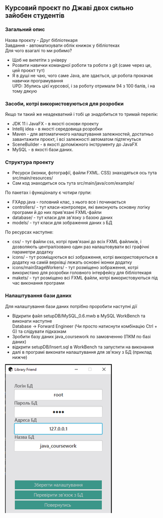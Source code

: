 ## Курсовий проєкт по Джаві двох сильно зайобен студентів ##

### Загальний опис ###

Назва проєкту - Друг бібліотекаря  
Завдання - автоматизувати облік книжок у бібліотеках  
Для чого взагалі то ми робимо?
* Щоб не вилетіти з універу
* Розвити навички командної роботи та роботи з git (саме через це, цей проєкт тут)
* Я в душі не чаю, чого саме Java, але здається, ця робота прокачає навички програмування  
UPD: Збулись цієї курсової, і за роботу отримали 94 з 100 балів, і на тому дякую

### Засоби, котрі використовуються для розробки ###

Якщо ти такий же неадекватний і тобі це знадобиться то тримай перелік:  
* JDK 11 і JavaFX - в якості основи проекту  
* Intellij idea - в якості середовища розробки
* Maven - для автоматичного налаштування залежностей, достатньо завантажити проєкт, і всі залежності автоматом підтягнуться  
* SceneBuilder - в якості допоміжного інструменту до JavaFX
* MySQL - в якості бази даних. 

### Структура проекту ###

* Ресурси (іконки, фотографії, файли FXML. CSS) знаходяться ось тута src/main/resources/
* Сам код знаходиться ось тута src/main/java/com/example/  

По пакетах і функціоналу є чотири групи:  
* FXApp.java - головний клас, з нього все і починається 
* controllers/ - тут класи-контролери, які виконують основну логіку програми й до них прив'язані FXML-файли
* database/ - тут класи для зв'язку з базою даних
* models/ - тут класи для зображення даних з БД

По ресурсах наступне:
* css/ - тут файли css, котрі прив'язані до всіх FXML файликів, 
і дозволяють централізовано один раз налаштовувати всі графічні параметри додатку 
* icons/ - тут розміщуються всі зображення, котрі використовуються в додатку на самій верхівці лежать основні іконки додатку
* icons/mainStageWorkers/ - тут розміщено зображення, котрі використано для розробки головного інтерфейсу для бібліотекаря
* makets/ - тут розміщено всі FXML файли, котрі використовуються під час виконання програми

### Налаштування бази даних ###

Для налаштування бази даних потрібно проробити наступні дії
* Відкрити файл setupDB/MySQL_0.6.mwb в MySQL WorkBench та виконати наступне  
Database -> Forward Engineer (Чи просто натиснути комбінацію Ctrl + G) та слідувати підказкам
* Зробити базу даних java_coursework по замовченню (ПКМ по базі даних)
* відкрити setupDB/Insert.sql в WorkBench та запустити на виконання
* далі в програмі виконати налаштування для зв'язку з БД (приклад нижче)

![Приклад налаштування](setupDB/Setting.png)
